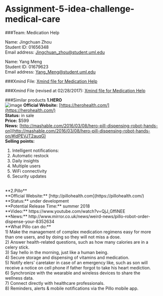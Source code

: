 # Assignment-5-idea-challenge-medical-care

###Team: Medication Help

Name: Jingchuan Zhou </br>
Student ID: 01656348 </br>
Email address: Jingchuan_zhou@student.uml.edu </br>

Name: Yang Meng </br>
Student ID: 01679623 </br>
Email address: Yang_Meng@student.uml.edu </br>

###Xmind File: 
[Xmind file for Medication Help](http://www.xmind.net/m/HWtT)<br />

###Xmind File (revised at 02/28/2017): 
[Xmind file for Medication Help](http://www.xmind.net/m/6R6n)<br />

###Similar products
**1.HERO**</br> ![image](https://herohealth.s3.amazonaws.com/media/images/marketing/home-meta-image-2.jpg)
**Official Website:** [https://herohealth.com/](https://herohealth.com/)</br>
**Status:** in sale</br>
**Price:** $599 </br>
**News:** [http://mashable.com/2016/03/08/hero-pill-dispensing-robot-hands-on](http://mashable.com/2016/03/08/hero-pill-dispensing-robot-hands-on/#IdPEVJT2auqG)</br>
**Selling points:** </br>
 1) Intelligent notifications:</br>
 2) Automatic restock</br>
 3) Daily insights</br>
 4) Multiple users</br>
 5) WiFi connectivity</br>
 6) Security updates</br>
</br>
**2.Pillo**</br>
**Official Website:** [http://pillohealth.com](https://pillohealth.com/)</br>
**Status:** under development</br>
**Potential Release Time:** summer 2018</br>
**Video:** https://www.youtube.com/watch?v=QjJ_GffiNEE</br>
**News:** http://www.mirror.co.uk/news/weird-news/pillo-robot-order-dispense-your-8352634</br>
**What Pillo can do:**</br>
1) Make the management of complex medication regimens easy for more than one users, and by doing so they will not miss a dose.</br>
2) Answer health-related questions, such as how many calories are in a celery stick.</br>
3) Say hello in the morning, just like a human being.</br>
4) Secure storage and dispensing of vitamins and medication.</br>
5) Notify elers' caretaker in case of an emergency like, such as son will receive a notice on cell phone if father forgot to take his heart mediction.</br>
6) Synchronize with the wearable and wireless devices to share the wellness data.</br>
7) Connect directly with healthcare professionals.</br>
8) Reminders, alerts & mobile notifications via the Pillo mobile app.</br>
</br>
</br>
</br>
</br>
